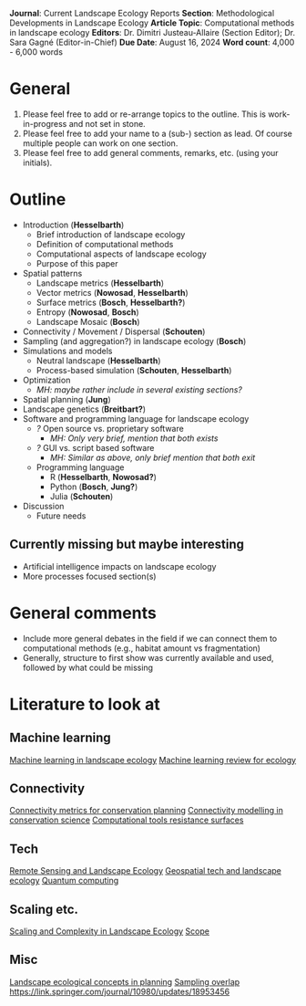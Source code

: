 **Journal**: Current Landscape Ecology Reports
**Section**: Methodological Developments in Landscape Ecology
**Article Topic**: Computational methods in landscape ecology
**Editors**: Dr. Dimitri Justeau-Allaire (Section Editor); Dr. Sara Gagné (Editor-in-Chief)
**Due Date**: August 16, 2024
**Word count**: 4,000 - 6,000 words

# General
1. Please feel free to add or re-arrange topics to the outline. This is work-in-progress and not set in stone.
2. Please feel free to add your name to a (sub-) section as lead. Of course multiple people can work on one section.
3. Please feel free to add general comments, remarks, etc. (using your initials).

# Outline
- Introduction (**Hesselbarth**)
  - Brief introduction of landscape ecology
  - Definition of computational methods
  - Computational aspects of landscape ecology
  - Purpose of this paper
- Spatial patterns
  - Landscape metrics (**Hesselbarth**)
  - Vector metrics (**Nowosad**, **Hesselbarth**)
  - Surface metrics (**Bosch**, **Hesselbarth?**)
  - Entropy (**Nowosad**, **Bosch**)
  - Landscape Mosaic (**Bosch**)
- Connectivity / Movement / Dispersal (**Schouten**)
- Sampling (and aggregation?) in landscape ecology (**Bosch**)
- Simulations and models
  - Neutral landscape (**Hesselbarth**)
  - Process-based simulation (**Schouten**, **Hesselbarth**)
- Optimization 
  - *MH: maybe rather include in several existing sections?*
- Spatial planning (**Jung**)
- Landscape genetics (**Breitbart?**)
- Software and programming language for landscape ecology
  - *?* Open source vs. proprietary software
    - *MH: Only very brief, mention that both exists*
  - *?* GUI vs. script based software
    - *MH: Similar as above, only brief mention that both exit*
  - Programming language
    - R (**Hesselbarth**, **Nowosad?**)
    - Python (**Bosch**, **Jung?**)
    - Julia (**Schouten**)
- Discussion
  - Future needs

## Currently missing but maybe interesting
- Artificial intelligence impacts on landscape ecology
- More processes focused section(s)

# General comments
- Include more general debates in the field if we can connect them to computational methods (e.g., habitat amount vs fragmentation)
- Generally, structure to first show was currently available and used, followed by what could be missing

# Literature to look at

## Machine learning 
[Machine learning in landscape ecology](https://doi.org/10.1007/s10980-021-01366-9)
[Machine learning review for ecology](https://doi.org/10.1111/2041-210X.14061)

## Connectivity
[Connectivity metrics for conservation planning](https://doi.org/10.1016/j.biocon.2021.109008)
[Connectivity modelling in conservation science](https://doi.org/10.1038/s41598-022-20370-w)
[Computational tools resistance surfaces](https://doi.org/10.1007/s10980-022-01469-x)

## Tech
[Remote Sensing and Landscape Ecology](https://doi.org/10.1007/s40823-020-00054-9)
[Geospatial tech and landscape ecology](https://doi.org/10.1016/j.ecoinf.2019.03.006)
[Quantum computing](https://doi.org/10.1016/j.tree.2023.04.001)

## Scaling etc.
[Scaling and Complexity in Landscape Ecology](https://doi.org/10.3389/fevo.2019.00293)
[Scope](https://doi.org/10.1007/s10980-022-01403-1)

## Misc
[Landscape ecological concepts in planning](https://doi.org/10.1007/s10980-021-01193-y)
[Sampling overlap](https://doi.org/10.1007/s40823-020-00059-4)
https://link.springer.com/journal/10980/updates/18953456